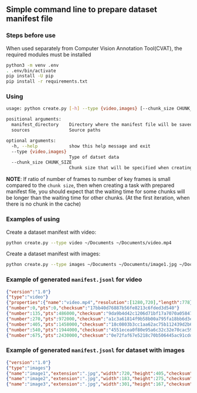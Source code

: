 ## Simple command line to prepare dataset manifest file

### Steps before use

When used separately from Computer Vision Annotation Tool(CVAT), the required modules must be installed

```bash
python3 -m venv .env
. .env/bin/activate
pip install -U pip
pip install -r requirements.txt
```

### Using

```bash
usage: python create.py [-h] --type {video,images} [--chunk_size CHUNK_SIZE] manifest_directory sources [sources ...]

positional arguments:
  manifest_directory    Directory where the manifest file will be saved
  sources               Source paths

optional arguments:
  -h, --help            show this help message and exit
  --type {video,images}
                        Type of datset data
  --chunk_size CHUNK_SIZE
                        Chunk size that will be specified when creating the task with specified video and generated manifest file
```

**NOTE**: If ratio of number of frames to number of key frames is small compared to the `chunk size`,
then when creating a task with prepared manifest file, you should expect that the waiting time for some chunks
will be longer than the waiting time for other chunks. (At the first iteration, when there is no chunk in the cache)

### Examples of using

Create a dataset manifest with video:

```bash
python create.py --type video ~/Documents ~/Documents/video.mp4
```

Create a dataset manifest with images:

```bash
python create.py --type images ~/Documents ~/Documents/image1.jpg ~/Documents/image2.jpg ~/Documents/image3.jpg
```

### Example of generated `manifest.jsonl` for video

```json
{"version":"1.0"}
{"type":"video"}
{"properties":{"name":"video.mp4","resolution":[1280,720],"length":778}}
{"number":0,"pts":0,"checksum":"17bb40d76887b56fe8213c6fded3d540"}
{"number":135,"pts":486000,"checksum":"9da9b4d42c1206d71bf17a7070a05847"}
{"number":270,"pts":972000,"checksum":"a1c3a61814f9b58b00a795fa18bb6d3e"}
{"number":405,"pts":1458000,"checksum":"18c0803b3cc1aa62ac75b112439d2b62"}
{"number":540,"pts":1944000,"checksum":"4551ecea0f80e95a6c32c32e70cac59e"}
{"number":675,"pts":2430000,"checksum":"0e72faf67e5218c70b506445ac91cdd7"}
```

### Example of generated `manifest.jsonl` for dataset with images

```json
{"version":"1.0"}
{"type":"images"}
{"name":"image1","extension":".jpg","width":720,"height":405,"checksum":"548918ec4b56132a5cff1d4acabe9947"}
{"name":"image2","extension":".jpg","width":183,"height":275,"checksum":"4b4eefd03cc6a45c1c068b98477fb639"}
{"name":"image3","extension":".jpg","width":301,"height":167,"checksum":"0e454a6f4a13d56c82890c98be063663"}
```
